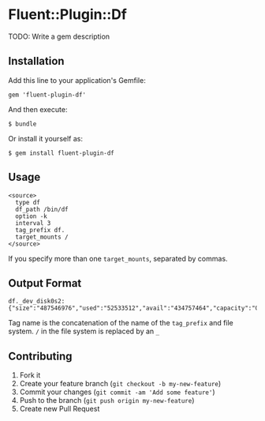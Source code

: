 # Fluent::Plugin::Df

TODO: Write a gem description

## Installation

Add this line to your application's Gemfile:

    gem 'fluent-plugin-df'

And then execute:

    $ bundle

Or install it yourself as:

    $ gem install fluent-plugin-df

## Usage

    <source>
      type df
      df_path /bin/df
      option -k
      interval 3
      tag_prefix df.
      target_mounts /
    </source>

  If you specify more than one `target_mounts`, separated by commas.

## Output Format

    df._dev_disk0s2: {"size":"487546976","used":"52533512","avail":"434757464","capacity":"0.11"}

  Tag name is the concatenation of the name of the `tag_prefix` and file system.
  `/` in the file system is replaced by an `_`

## Contributing

1. Fork it
2. Create your feature branch (`git checkout -b my-new-feature`)
3. Commit your changes (`git commit -am 'Add some feature'`)
4. Push to the branch (`git push origin my-new-feature`)
5. Create new Pull Request

